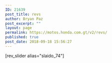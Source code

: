```yaml
---
ID: 21639
post_title: revs
author: Bryan Paz
post_excerpt: ""
layout: page
permalink: https://motos.honda.com.gt/v2/revs/
published: true
post_date: 2018-09-18 15:56:27
---
```

[rev_slider alias="slaido_74"]